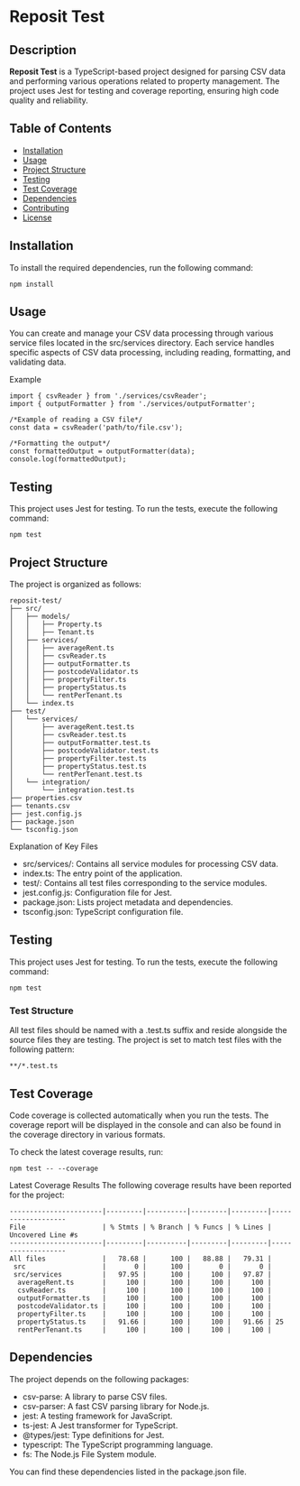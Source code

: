 # Reposit Test

## Description

**Reposit Test** is a TypeScript-based project designed for parsing CSV data and performing various operations related to property management. The project uses Jest for testing and coverage reporting, ensuring high code quality and reliability.

## Table of Contents

- [Installation](#installation)
- [Usage](#usage)
- [Project Structure](#project-structure)
- [Testing](#testing)
- [Test Coverage](#test-coverage)
- [Dependencies](#dependencies)
- [Contributing](#contributing)
- [License](#license)

## Installation

To install the required dependencies, run the following command:

```
npm install
```

## Usage
You can create and manage your CSV data processing through various service files located in the src/services directory. Each service handles specific aspects of CSV data processing, including reading, formatting, and validating data.

Example
```
import { csvReader } from './services/csvReader';
import { outputFormatter } from './services/outputFormatter';

/*Example of reading a CSV file*/
const data = csvReader('path/to/file.csv');

/*Formatting the output*/
const formattedOutput = outputFormatter(data);
console.log(formattedOutput);
```

## Testing

This project uses Jest for testing. To run the tests, execute the following command:

```
npm test
```

## Project Structure
The project is organized as follows:



```
reposit-test/
├── src/
│   ├── models/
│   │   ├── Property.ts
│   │   ├── Tenant.ts
│   ├── services/
│   │   ├── averageRent.ts
│   │   ├── csvReader.ts
│   │   ├── outputFormatter.ts
│   │   ├── postcodeValidator.ts
│   │   ├── propertyFilter.ts
│   │   ├── propertyStatus.ts
│   │   └── rentPerTenant.ts
│   └── index.ts
├── test/
│   └── services/
│       ├── averageRent.test.ts
│       ├── csvReader.test.ts
│       ├── outputFormatter.test.ts
│       ├── postcodeValidator.test.ts
│       ├── propertyFilter.test.ts
│       ├── propertyStatus.test.ts
│       └── rentPerTenant.test.ts
│   └── integration/
│       └── integration.test.ts
├── properties.csv
├── tenants.csv
├── jest.config.js
├── package.json
└── tsconfig.json

```

Explanation of Key Files
- src/services/: Contains all service modules for processing CSV data.
- index.ts: The entry point of the application.
- test/: Contains all test files corresponding to the service modules.
- jest.config.js: Configuration file for Jest.
- package.json: Lists project metadata and dependencies.
- tsconfig.json: TypeScript configuration file.


## Testing

This project uses Jest for testing. To run the tests, execute the following command:

```
npm test
```

### Test Structure
All test files should be named with a .test.ts suffix and reside alongside the source files they are testing. The project is set to match test files with the following pattern:

```
**/*.test.ts

```

## Test Coverage
Code coverage is collected automatically when you run the tests. The coverage report will be displayed in the console and can also be found in the coverage directory in various formats.

To check the latest coverage results, run:

```
npm test -- --coverage
```

Latest Coverage Results
The following coverage results have been reported for the project:

```
-----------------------|---------|----------|---------|---------|-------------------
File                   | % Stmts | % Branch | % Funcs | % Lines | Uncovered Line #s 
-----------------------|---------|----------|---------|---------|-------------------
All files              |   78.68 |      100 |   88.88 |   79.31 |                   
 src                   |       0 |      100 |       0 |       0 |                   
 src/services          |   97.95 |      100 |     100 |   97.87 |                   
  averageRent.ts       |     100 |      100 |     100 |     100 |                   
  csvReader.ts         |     100 |      100 |     100 |     100 |                   
  outputFormatter.ts   |     100 |      100 |     100 |     100 |                   
  postcodeValidator.ts |     100 |      100 |     100 |     100 |                   
  propertyFilter.ts    |     100 |      100 |     100 |     100 |                   
  propertyStatus.ts    |   91.66 |      100 |     100 |   91.66 | 25                
  rentPerTenant.ts     |     100 |      100 |     100 |     100 |                  
```

## Dependencies

The project depends on the following packages:

- csv-parse: A library to parse CSV files.
- csv-parser: A fast CSV parsing library for Node.js.
- jest: A testing framework for JavaScript.
- ts-jest: A Jest transformer for TypeScript.
- @types/jest: Type definitions for Jest.
- typescript: The TypeScript programming language.
- fs: The Node.js File System module.

You can find these dependencies listed in the package.json file.







